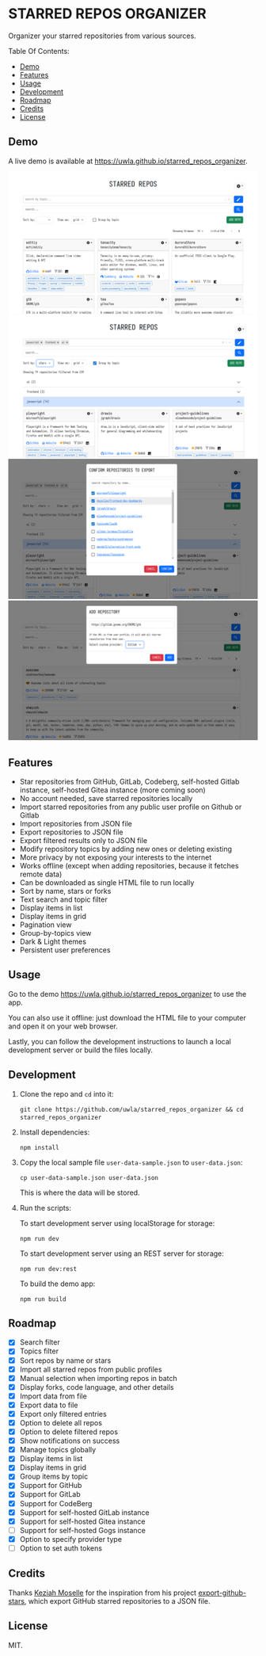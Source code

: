 # STARRED REPOS ORGANIZER

Organizer your starred repositories from various sources.

Table Of Contents:

- [Demo](#demo)
- [Features](#features)
- [Usage](#usage)
- [Development](#development)
- [Roadmap](#roadmap)
- [Credits](#credits)
- [License](#license)

## Demo

A live demo is available at <https://uwla.github.io/starred_repos_organizer>.

![Starred Repos Organizer Screenshot 1](./assets/starred_repos_organizer_01.png)
![Starred Repos Organizer Screenshot 2](./assets/starred_repos_organizer_02.png)
![Starred Repos Organizer Screenshot 3](./assets/starred_repos_organizer_03.png)
![Starred Repos Organizer Screenshot 4](./assets/starred_repos_organizer_04.png)

## Features

- Star repositories from GitHub, GitLab, Codeberg, self-hosted Gitlab instance,
  self-hosted Gitea instance (more coming soon)
- No account needed, save starred repositories locally
- Import starred repositories from any public user profile on Github or Gitlab
- Import repositories from JSON file
- Export repositories to JSON file
- Export filtered results only to JSON file
- Modify repository topics by adding new ones or deleting existing
- More privacy by not exposing your interests to the internet
- Works offline (except when adding repositories, because it fetches remote data)
- Can be downloaded as single HTML file to run locally
- Sort by name, stars or forks
- Text search and topic filter
- Display items in list
- Display items in grid
- Pagination view
- Group-by-topics view
- Dark & Light themes
- Persistent user preferences

## Usage

Go to the demo <https://uwla.github.io/starred_repos_organizer> to use the app.

You can also use it offline: just download the HTML file to your computer and
open it on your web browser.

Lastly, you can follow the development instructions to launch a local
development server or build the files locally.

## Development

1. Clone the repo and `cd` into it:

    ```shell
    git clone https://github.com/uwla/starred_repos_organizer && cd starred_repos_organizer
    ```

2. Install dependencies:

    ```shell
    npm install
    ```

3. Copy the local sample file `user-data-sample.json` to `user-data.json`:

    ```shell
    cp user-data-sample.json user-data.json
    ```

    This is where the data will be stored.

4. Run the scripts:

    To start development server using localStorage for storage:

    ```shell
    npm run dev
    ```

    To start development server using an REST server for storage:

    ```shell
    npm run dev:rest
    ```

    To build the demo app:

    ```shell
    npm run build
    ```

## Roadmap

- [x] Search filter
- [x] Topics filter
- [x] Sort repos by name or stars
- [x] Import all starred repos from public profiles
- [x] Manual selection when importing repos in batch
- [x] Display forks, code language, and other details
- [x] Import data from file
- [x] Export data to file
- [x] Export only filtered entries
- [x] Option to delete all repos
- [x] Option to delete filtered repos
- [x] Show notifications on success
- [x] Manage topics globally
- [x] Display items in list
- [x] Display items in grid
- [x] Group items by topic
- [x] Support for GitHub
- [x] Support for GitLab
- [x] Support for CodeBerg
- [x] Support for self-hosted GitLab instance
- [x] Support for self-hosted Gitea instance
- [ ] Support for self-hosted Gogs instance
- [x] Option to specify provider type
- [ ] Option to set auth tokens

## Credits

Thanks [Keziah Moselle](https://github.com/KeziahMoselle) for the
inspiration from his project [export-github-stars](https://github.com/KeziahMoselle/export-github-stars), which export GitHub starred repositories to a JSON file.

## License

MIT.
